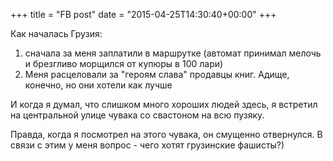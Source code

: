 +++
title = "FB post"
date = "2015-04-25T14:30:40+00:00"
+++

Как началась Грузия: 

1. сначала за меня заплатили в маршрутке (автомат принимал мелочь и брезгливо морщился от купюры в 100 лари)
2. Меня расцеловали за "героям слава" продавцы книг. Адище, конечно, но они хотели как лучше

И когда я думал, что слишком много хороших людей здесь, я встретил на центральной улице чувака со свастоном на всю пузяку.

Правда, когда я посмотрел на этого чувака, он смущенно отвернулся. В связи с этим у меня вопрос - чего хотят грузинские фашисты?)



